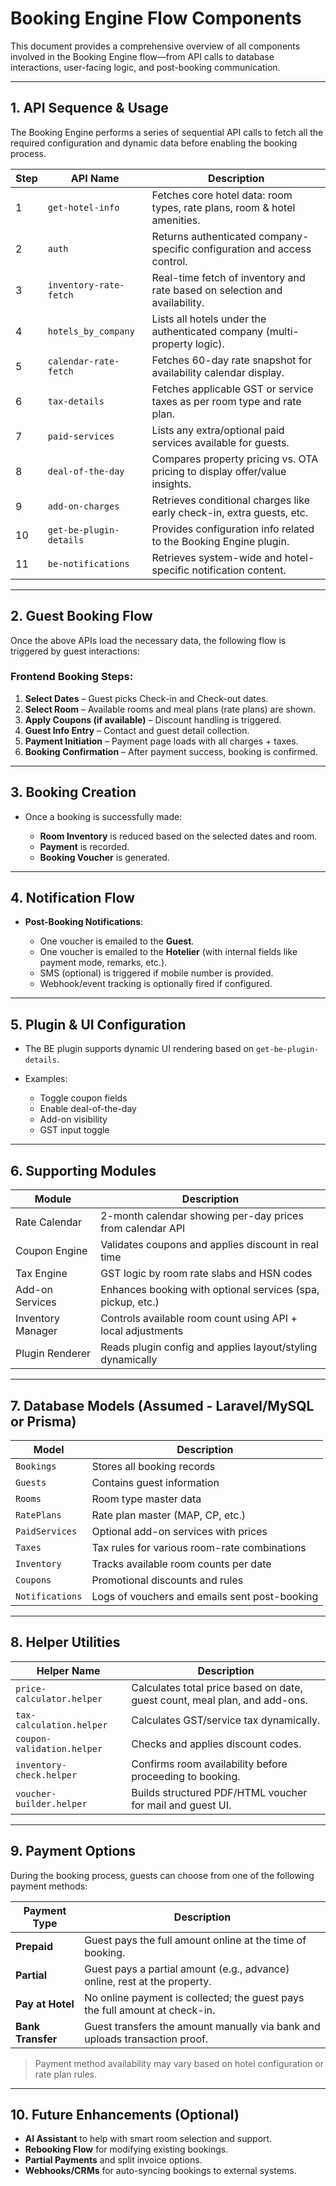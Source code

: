 
# Booking Engine Flow Components

This document provides a comprehensive overview of all components involved in the Booking Engine flow—from API calls to database interactions, user-facing logic, and post-booking communication.

---

## 1. API Sequence & Usage

The Booking Engine performs a series of sequential API calls to fetch all the required configuration and dynamic data before enabling the booking process.

| Step | API Name                | Description                                                                |
| ---- | ----------------------- | -------------------------------------------------------------------------- |
| 1    | `get-hotel-info`        | Fetches core hotel data: room types, rate plans, room & hotel amenities.   |
| 2    | `auth`                  | Returns authenticated company-specific configuration and access control.   |
| 3    | `inventory-rate-fetch`  | Real-time fetch of inventory and rate based on selection and availability. |
| 4    | `hotels_by_company`     | Lists all hotels under the authenticated company (multi-property logic).   |
| 5    | `calendar-rate-fetch`   | Fetches 60-day rate snapshot for availability calendar display.            |
| 6    | `tax-details`           | Fetches applicable GST or service taxes as per room type and rate plan.    |
| 7    | `paid-services`         | Lists any extra/optional paid services available for guests.               |
| 8    | `deal-of-the-day`       | Compares property pricing vs. OTA pricing to display offer/value insights. |
| 9    | `add-on-charges`        | Retrieves conditional charges like early check-in, extra guests, etc.      |
| 10   | `get-be-plugin-details` | Provides configuration info related to the Booking Engine plugin.          |
| 11   | `be-notifications`      | Retrieves system-wide and hotel-specific notification content.          |

---

## 2. Guest Booking Flow

Once the above APIs load the necessary data, the following flow is triggered by guest interactions:

### **Frontend Booking Steps**:

1. **Select Dates** – Guest picks Check-in and Check-out dates.
2. **Select Room** – Available rooms and meal plans (rate plans) are shown.
3. **Apply Coupons (if available)** – Discount handling is triggered.
4. **Guest Info Entry** – Contact and guest detail collection.
5. **Payment Initiation** – Payment page loads with all charges + taxes.
6. **Booking Confirmation** – After payment success, booking is confirmed.

---

## 3. Booking Creation

* Once a booking is successfully made:

  * **Room Inventory** is reduced based on the selected dates and room.
  * **Payment** is recorded.
  * **Booking Voucher** is generated.

---

## 4. Notification Flow

* **Post-Booking Notifications**:

  * One voucher is emailed to the **Guest**.
  * One voucher is emailed to the **Hotelier** (with internal fields like payment mode, remarks, etc.).
  * SMS (optional) is triggered if mobile number is provided.
  * Webhook/event tracking is optionally fired if configured.

---

## 5. Plugin & UI Configuration

* The BE plugin supports dynamic UI rendering based on `get-be-plugin-details`.
* Examples:

  * Toggle coupon fields
  * Enable deal-of-the-day
  * Add-on visibility
  * GST input toggle

---

## 6. Supporting Modules

| Module            | Description                                                 |
| ----------------- | ----------------------------------------------------------- |
| Rate Calendar     | 2-month calendar showing per-day prices from calendar API   |
| Coupon Engine     | Validates coupons and applies discount in real time         |
| Tax Engine        | GST logic by room rate slabs and HSN codes                  |
| Add-on Services   | Enhances booking with optional services (spa, pickup, etc.) |
| Inventory Manager | Controls available room count using API + local adjustments |
| Plugin Renderer   | Reads plugin config and applies layout/styling dynamically  |

---

## 7. Database Models (Assumed - Laravel/MySQL or Prisma)

| Model           | Description                                   |
| --------------- | --------------------------------------------- |
| `Bookings`      | Stores all booking records                    |
| `Guests`        | Contains guest information                    |
| `Rooms`         | Room type master data                         |
| `RatePlans`     | Rate plan master (MAP, CP, etc.)              |
| `PaidServices`  | Optional add-on services with prices          |
| `Taxes`         | Tax rules for various room-rate combinations  |
| `Inventory`     | Tracks available room counts per date         |
| `Coupons`       | Promotional discounts and rules               |
| `Notifications` | Logs of vouchers and emails sent post-booking |

---

## 8. Helper Utilities

| Helper Name                | Description                                                                |
| -------------------------- | -------------------------------------------------------------------------- |
| `price-calculator.helper`  | Calculates total price based on date, guest count, meal plan, and add-ons. |
| `tax-calculation.helper`   | Calculates GST/service tax dynamically.                                    |
| `coupon-validation.helper` | Checks and applies discount codes.                                         |
| `inventory-check.helper`   | Confirms room availability before proceeding to booking.                   |
| `voucher-builder.helper`   | Builds structured PDF/HTML voucher for mail and guest UI.                  |

---

## 9. Payment Options

During the booking process, guests can choose from one of the following payment methods:

| Payment Type      | Description                                                                 |
| ----------------- | --------------------------------------------------------------------------- |
| **Prepaid**       | Guest pays the full amount online at the time of booking.                   |
| **Partial**       | Guest pays a partial amount (e.g., advance) online, rest at the property.   |
| **Pay at Hotel**  | No online payment is collected; the guest pays the full amount at check-in. |
| **Bank Transfer** | Guest transfers the amount manually via bank and uploads transaction proof. |

> Payment method availability may vary based on hotel configuration or rate plan rules.

---

## 10. Future Enhancements (Optional)

* **AI Assistant** to help with smart room selection and support.
* **Rebooking Flow** for modifying existing bookings.
* **Partial Payments** and split invoice options.
* **Webhooks/CRMs** for auto-syncing bookings to external systems.
